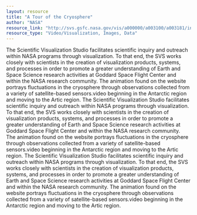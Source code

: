 ```yaml
---
layout: resource
title: "A Tour of the Cryosphere"
author: "NASA"
resource_link: "http://svs.gsfc.nasa.gov/vis/a000000/a003100/a003181/index.html"
resource_type: "Video/Visualization, Images, Data"
---
```


The  Scientific Visualization Studio facilitates scientific inquiry and outreach within NASA programs through visualization. To that end, the SVS works closely with scientists in the creation of visualization products, systems, and processes in order to promote a greater understanding of Earth and Space Science research activities at Goddard Space Flight Center and within the NASA research community.  The animation found on the website portrays fluctuations in the cryosphere through observations collected from a variety of satellite-based sensors.video beginning in the Antarctic region and moving to the Artic region.
The  Scientific Visualization Studio facilitates scientific inquiry and outreach within NASA programs through visualization. To that end, the SVS works closely with scientists in the creation of visualization products, systems, and processes in order to promote a greater understanding of Earth and Space Science research activities at Goddard Space Flight Center and within the NASA research community.  The animation found on the website portrays fluctuations in the cryosphere through observations collected from a variety of satellite-based sensors.video beginning in the Antarctic region and moving to the Artic region.
The  Scientific Visualization Studio facilitates scientific inquiry and outreach within NASA programs through visualization. To that end, the SVS works closely with scientists in the creation of visualization products, systems, and processes in order to promote a greater understanding of Earth and Space Science research activities at Goddard Space Flight Center and within the NASA research community.  The animation found on the website portrays fluctuations in the cryosphere through observations collected from a variety of satellite-based sensors.video beginning in the Antarctic region and moving to the Artic region.

